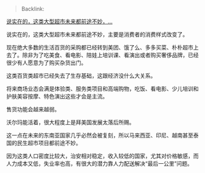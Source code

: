 > Backlink: 

[说实在的，这类大型超市未来都前途不妙，…](https://www.zhihu.com/pin/1763426276101378049)

说实在的，这类大型超市未来都前途不妙，主要是消费者的消费样式改变了。

现在绝大多数的生活百货的采购都已经转到美团、饿了么、多多买菜、朴朴超市上去了。除非为了吃美食、看电影、陪娃上培训课、看演出或者购买奢侈品牌，已经很少有人愿意为了购买杂货出门。

这类百货类超市已经失去了生存基础，这跟经济没什么大关系。

将来商场业态会满是体验类、服务类项目和高端购物，吃饭、看电影、少儿培训和护肤美容按摩、特色演出这些才会是主流。

售货功能会越来越弱。

沃尔玛能活着，很大程度上是拜美国发展太落后所赐。

这一点在未来的东南亚国家几乎必然会被复刻，所以马来西亚、印尼、越南甚至泰国的民生超市项目都前途不妙。

因为这类人口密度比较大，治安相对稳定，收入较低的国家，尤其对价格敏感，而人力成本又低，失业率也高，有很大的潜力靠人力配送解决“最后一公里”问题。